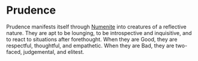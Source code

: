 # Prudence #

Prudence manifests itself through [Numenite](/creatures/numenite) into
creatures of a reflective nature. They are apt to be lounging, to be
introspective and inquisitive, and to react to situations after
forethought. When they are Good, they are respectful, thoughtful, and
empathetic. When they are Bad, they are two-faced, judgemental, and
elitest.
